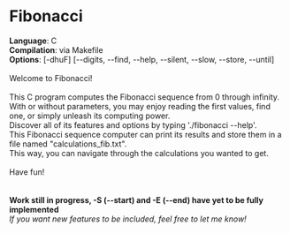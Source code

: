 # Fibonacci
<b>Language</b>: C<br>
<b>Compilation</b>: via Makefile<br>
<b>Options</b>: [-dhuF] [--digits, --find, --help, --silent, --slow, --store, --until]<br>
<br>
Welcome to Fibonacci!<br>
<br>
This C program computes the Fibonacci sequence from 0 through infinity.<br>
With or without parameters, you may enjoy reading the first values, find one, or simply unleash its computing power.<br>
Discover all of its features and options by typing './fibonacci --help'.<br>
This Fibonacci sequence computer can print its results and store them in a file named "calculations_fib.txt".<br>
This way, you can navigate through the calculations you wanted to get.<br>
<br>
Have fun!<br>
<br>
<br>
<b>Work still in progress, -S (--start) and -E (--end) have yet to be fully implemented</b><br>
<i>If you want new features to be included, feel free to let me know!</i>